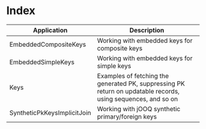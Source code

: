 # Index

| Application                  | Description
| -----------------------------|---------------------------------------------------------------------------------------------------------------|
| EmbeddedCompositeKeys        | Working with embedded keys for composite keys                                                                 |
| EmbeddedSimpleKeys           | Working with embedded keys for simple keys                                                                    |
| Keys                         | Examples of fetching the generated PK, suppressing PK return on updatable records, using sequences, and so on |
| SyntheticPkKeysImplicitJoin  | Working with jOOQ synthetic primary/foreign keys                                                              |